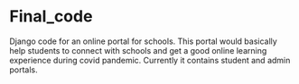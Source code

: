 # Final_code
Django code for an online portal for schools. This portal would basically help students to connect with schools and get a good online learning experience during covid pandemic.
Currently it contains student and admin portals.
